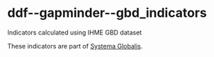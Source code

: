 # ddf--gapminder--gbd_indicators

Indicators calculated using IHME GBD dataset

These indicators are part of [Systema Globalis](https://github.com/open-numbers/ddf--gapminder--systema_globalis).
